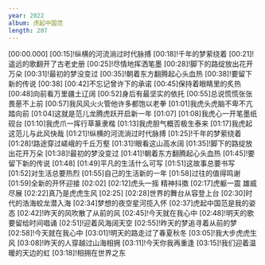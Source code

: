 ```yaml
---
year: 2022
album: 虎起中国范
length: 207
---
```

[00:00.000]
[00:15]!纵横的河流淌过时代脉搏
[00:18]!千年的梦萦绕着
[00:21]!遥远的歌翻开了古老史册
[00:25]!尽情地挥洒笔墨
[00:28]!脚下的路绽放出花开万朵
[00:31]!最初的梦没变过
[00:35]!朝着东方翻腾起心头血热
[00:38]!要留下新的传说
[00:38]
[00:42]不忘记曾许下的承诺
[00:45]保持着眼睛里的炙热
[00:48]向前看万里疆土辽阔
[00:52]身后有最坚实的依托
[00:55]总说慌慌张张畏葸不上前
[00:57]我风风火火管他许多都饱以老拳
[01:01]我虎头虎脑不卑不亢踏向前
[01:04]这就是范儿龙腾虎跃开启新一年
[01:07]
[01:08]我虎心一开笔墨纸砚台
[01:10]我虎爪一挥行草篆隶楷
[01:13]我虎胆气概否极生泰来
[01:17]我虎起这范儿与此风快哉
[01:21]!纵横的河流淌过时代脉搏
[01:25]!千年的梦萦绕着
[01:28]!路途穿过嵯峨的千丘万壑
[01:31]!眼看这山高水阔
[01:35]!脚下的路绽放出花开万朵
[01:38]!最初的梦没变过
[01:41]!朝着东方翻腾起心头血热
[01:45]!要留下新的传说
[01:48]
[01:49]平凡的生活什么可写
[01:51]这故事总要书写
[01:52]对生活总要热烈
[01:55]自己的生活新的一年
[01:58]过往的值得鸣谢
[01:59]全新的开怀迎接
[02:02]
[02:12]虎头一摇 精神抖擞
[02:17]虎躯一震 雄威尽展
[02:22]真乃是虎虎生风
[02:25]
[02:28]世界的舞台从容登上台
[02:30]时代的浩海蛟龙潜入海
[02:34]梦想的夜空星河揽入怀
[02:37]虎起中国范是我的姿态
[02:42]!昨天的风吹散了从前的风
[02:45]!今天就在我心中
[02:48]!明天的歌要留给时间唱诵
[02:51]!迎着风海阔天空
[02:55]!昨天的梦追寻着从前的梦
[02:58]!今天就在我心中
[03:01]!明天的路走过了春夏秋冬
[03:05]!我大步虎虎生风
[03:08]!昨天的人穿越过山海相拥
[03:11]!今天你我再重逢
[03:15]!我们迎着温暖的天边的虹
[03:18]!相拥在世界之东
